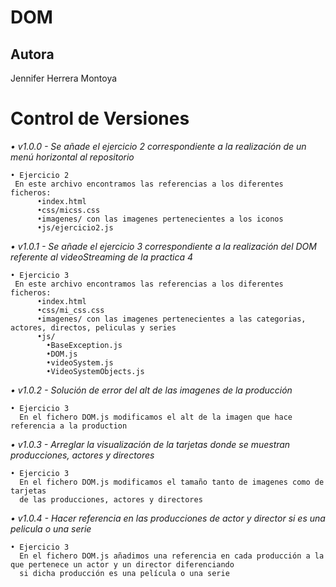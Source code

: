 # DOM

## Autora
Jennifer Herrera Montoya

# Control de Versiones
_• v1.0.0 - Se añade el ejercicio 2 correspondiente a la realización de un menú horizontal al repositorio_
```
• Ejercicio 2
 En este archivo encontramos las referencias a los diferentes ficheros:
      •index.html
      •css/micss.css
      •imagenes/ con las imagenes pertenecientes a los iconos
      •js/ejercicio2.js
```
_• v1.0.1 - Se añade el ejercicio 3 correspondiente a la realización del DOM referente al videoStreaming de la practica 4_
```
• Ejercicio 3
 En este archivo encontramos las referencias a los diferentes ficheros:
      •index.html
      •css/mi_css.css
      •imagenes/ con las imagenes pertenecientes a las categorias, actores, directos, peliculas y series
      •js/
        •BaseException.js
        •DOM.js
        •videoSystem.js
        •VideoSystemObjects.js
```

_• v1.0.2 - Solución de error del alt de las imagenes de la producción_
```
• Ejercicio 3
  En el fichero DOM.js modificamos el alt de la imagen que hace referencia a la production
```
_• v1.0.3 - Arreglar la visualización de la tarjetas donde se muestran producciones, actores y directores_
```
• Ejercicio 3
  En el fichero DOM.js modificamos el tamaño tanto de imagenes como de tarjetas 
  de las producciones, actores y directores
```
_• v1.0.4 - Hacer referencia en las producciones de actor y director si es una pelicula o una serie_
```
• Ejercicio 3
  En el fichero DOM.js añadimos una referencia en cada producción a la que pertenece un actor y un director diferenciando
  si dicha producción es una película o una serie
```
